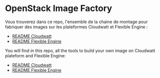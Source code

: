# OpenStack Image Factory

Vous trouverez dans ce repo, l'ensemble de la chaine de montage pour fabriquer des images sur les plateformes Cloudwatt et Flexible Engine :

* [README Cloudwatt](./articles/cw/README.md)
* [README Flexible Engine](./articles/fe/README.md)


You will find in this repo, all the tools to build your own image on Cloudwatt plateform and Flexible Engine: 

* [README Cloudwatt](./articles/cw/REANDME_EN.md)
* [README Flexible Engine](./articles/fe/README_EN.md)